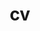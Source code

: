 ---
layout: cv
permalink: /cv/
title: cv
nav: true
nav_order: 4
cv_pdf: CV_MihirBafna_Summer2024.pdf
---